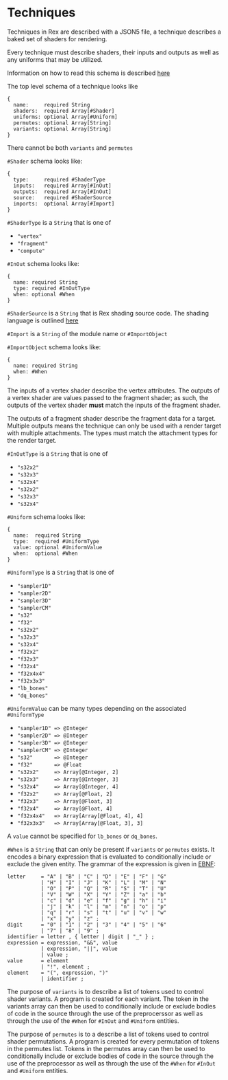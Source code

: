 # Techniques

Techniques in Rex are described with a JSON5 file, a technique describes a
baked set of shaders for rendering.

Every technique must describe shaders, their inputs and outputs as well
as any uniforms that may be utilized.

Information on how to read this schema is described [here](JSON5.md)

The top level schema of a technique looks like
```
{
  name:     required String
  shaders:  required Array[#Shader]
  uniforms: optional Array[#Uniform]
  permutes: optional Array[String]
  variants: optional Array[String]
}
```

There cannot be both `variants` and `permutes`

`#Shader` schema looks like:
```
{
  type:     required #ShaderType
  inputs:   required Array[#InOut]
  outputs:  required Array[#InOut]
  source:   required #ShaderSource
  imports:  optional Array[#Import]
}
```

`#ShaderType` is a `String` that is one of
  * `"vertex"`
  * `"fragment"`
  * `"compute"`

`#InOut` schema looks like:
```
{
  name: required String
  type: required #InOutType
  when: optional #When
}
```

`#ShaderSource` is a `String` that is Rex shading source code. The shading
language is outlined [here](SHADER.md)

`#Import` is a `String` of the module name or `#ImportObject`

`#ImportObject` schema looks like:
```
{
  name: required String
  when: #When
}
```

The inputs of a vertex shader describe the vertex attributes. The outputs of
a vertex shader are values passed to the fragment shader; as such, the outputs
of the vertex shader **must** match the inputs of the fragment shader.

The outputs of a fragment shader describe the fragment data for a target.
Multiple outputs means the technique can only be used with a render target with
multiple attachments. The types must match the attachment types for the render
target.

`#InOutType` is a `String` that is one of
  * `"s32x2"`
  * `"s32x3"`
  * `"s32x4"`
  * `"s32x2"`
  * `"s32x3"`
  * `"s32x4"`

`#Uniform` schema looks like:
```
{
  name:  required String
  type:  required #UniformType
  value: optional #UniformValue
  when:  optional #When
}
```

`#UniformType` is a `String` that is one of
  * `"sampler1D"`
  * `"sampler2D"`
  * `"sampler3D"`
  * `"samplerCM"`
  * `"s32"`
  * `"f32"`
  * `"s32x2"`
  * `"s32x3"`
  * `"s32x4"`
  * `"f32x2"`
  * `"f32x3"`
  * `"f32x4"`
  * `"f32x4x4"`
  * `"f32x3x3"`
  * `"lb_bones"`
  * `"dq_bones"`

`#UniformValue` can be many types depending on the associated `#UniformType`
  * `"sampler1D" => @Integer`
  * `"sampler2D" => @Integer`
  * `"sampler3D" => @Integer`
  * `"samplerCM" => @Integer`
  * `"s32"       => @Integer`
  * `"f32"       => @Float`
  * `"s32x2"     => Array[@Integer, 2]`
  * `"s32x3"     => Array[@Integer, 3]`
  * `"s32x4"     => Array[@Integer, 4]`
  * `"f32x2"     => Array[@Float, 2]`
  * `"f32x3"     => Array[@Float, 3]`
  * `"f32x4"     => Array[@Float, 4]`
  * `"f32x4x4"   => Array[Array[@Float, 4], 4]`
  * `"f32x3x3"   => Array[Array[@Float, 3], 3]`

A `value` cannot be specified for `lb_bones` or `dq_bones`.

`#When` is a `String` that can only be present if `variants` or `permutes`
exists. It encodes a binary expression that is evaluated to conditionally
include or exclude the given entity. The grammar of the expression is given in [EBNF](https://en.wikipedia.org/wiki/Extended_Backus%E2%80%93Naur_form):
```ebnf
letter     = "A" | "B" | "C" | "D" | "E" | "F" | "G"
           | "H" | "I" | "J" | "K" | "L" | "M" | "N"
           | "O" | "P" | "Q" | "R" | "S" | "T" | "U"
           | "V" | "W" | "X" | "Y" | "Z" | "a" | "b"
           | "c" | "d" | "e" | "f" | "g" | "h" | "i"
           | "j" | "k" | "l" | "m" | "n" | "o" | "p"
           | "q" | "r" | "s" | "t" | "u" | "v" | "w"
           | "x" | "y" | "z" ;
digit      = "0" | "1" | "2" | "3" | "4" | "5" | "6"
           | "7" | "8" | "9" ;
identifier = letter , { letter | digit | "_" } ;
expression = expression, "&&", value
           | expression, "||", value
           | value ;
value      = element
           | "!", element ;
element    = "(", expression, ")"
           | identifier ;
```

The purpose of `variants` is to describe a list of tokens used to control shader
variants. A program is created for each variant. The token in the variants array
can then be used to conditionally include or exclude bodies of code in the
source through the use of the preprocerssor as well as through the use of the
`#When` for `#InOut` and `#Uniform` entities.

The purpose of `permutes` is to a describe a list of tokens used to control
shader permutations. A program is created for every permutation of tokens in
the permutes list. Tokens in the permutes array can then be used to
conditionally include or exclude bodies of code in the source through the use of
the preprocessor as well as through the use of the `#When` for `#InOut` and
`#Uniform` entities.
